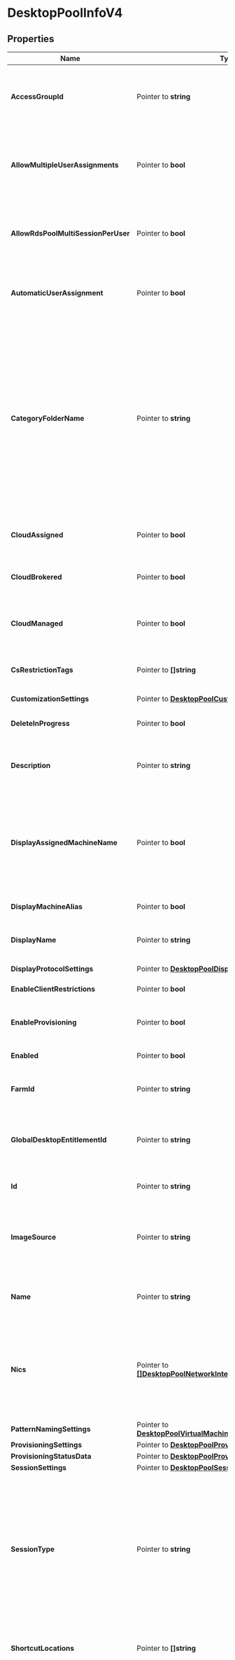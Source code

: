 # DesktopPoolInfoV4

## Properties

Name | Type | Description | Notes
------------ | ------------- | ------------- | -------------
**AccessGroupId** | Pointer to **string** | Access groups can organize the entities (like application pools, desktop pools) in the organization. They can also be used for delegated administration.&lt;br&gt;Supported Filters: &#39;Equals&#39;. | [optional] 
**AllowMultipleUserAssignments** | Pointer to **bool** | Applicable To: Dedicated manual and automated desktop pools (except linked clone pools) with manual user assignment.&lt;br&gt;Whether assignment of multiple users to a single machine is allowed.&lt;br&gt;Supported Filters: &#39;Equals&#39;. | [optional] 
**AllowRdsPoolMultiSessionPerUser** | Pointer to **bool** | Applicable To: RDS desktop pools.&lt;br&gt;Whether multiple sessions are allowed per user for this pool.For other desktop pools, allow_multiple_sessions_per_user in sessionSettings will be applicable. | [optional] 
**AutomaticUserAssignment** | Pointer to **bool** | Applicable To: Dedicated manual and automated desktop pools.&lt;br&gt;Automatic assignment of a user the first time they access the machine.&lt;br&gt;Supported Filters: &#39;Equals&#39;. | [optional] 
**CategoryFolderName** | Pointer to **string** | Name of the category folder in the user&#39;s OS containing a shortcut to the desktop pool.Will be unset if the desktop does not belong to a category.This property defines valid folder names with a max length of 64 characters and up to 4 subdirectory levels.The subdirectories can be specified using a backslash, e.g. (dir1\\dir2\\dir3\\dir4). Folder names can&#39;t start orend with a backslash nor can there be 2 or more backslashes together. Combinations such as(\\dir1, dir1\\dir2\\, dir1\\\\dir2, dir1\\\\\\dir2) are invalid. The windows reserved keywords(CON, PRN, NUL, AUX, COM1 - COM9, LPT1 - LPT9 etc.) are not allowed in subdirectory names. | [optional] 
**CloudAssigned** | Pointer to **bool** | Indicates whether this desktop is assigned to a workspace in Horizon Cloud Services.&lt;br&gt;Supported Filters: &#39;Equals&#39;. | [optional] 
**CloudBrokered** | Pointer to **bool** | Indicates whether the RDS desktop pool is cloud brokered. This property will be unset for non RDS desktop pools.&lt;br&gt;Supported Filters: &#39;Equals&#39;. | [optional] 
**CloudManaged** | Pointer to **bool** | Indicates whether this desktop is managed by Horizon Cloud Services.This can be false only when cloud_assigned is false.&lt;br&gt;Supported Filters: &#39;Equals&#39;. | [optional] 
**CsRestrictionTags** | Pointer to **[]string** | List of tags for which the access to the desktop pool is restricted to.No list indicates that desktop pool can be accessed from any connection server. | [optional] 
**CustomizationSettings** | Pointer to [**DesktopPoolCustomizationSettings**](DesktopPoolCustomizationSettings.md) |  | [optional] 
**DeleteInProgress** | Pointer to **bool** | Indicates whether the desktop pool is in the process of being deleted.Default value is false.&lt;br&gt;Supported Filters: &#39;Equals&#39;. | [optional] 
**Description** | Pointer to **string** | Description of the Desktop Pool. The maximum length is 1024 characters.&lt;br&gt;Supported Filters: &#39;Equals&#39;, &#39;StartsWith&#39; and &#39;Contains&#39;. | [optional] 
**DisplayAssignedMachineName** | Pointer to **bool** | Applicable To: Dedicated manual and automated desktop pools.&lt;br&gt;Indicates whether users should see the hostname of the machine assigned to them instead of displayName when they connect using View Client. If no machine is assigned to the user then \&quot;displayName (No machine assigned)\&quot; will be displayed in the client.&lt;br&gt;Supported Filters: &#39;Equals&#39;. | [optional] 
**DisplayMachineAlias** | Pointer to **bool** | Decides the visibility of the machine alias to the user. | [optional] 
**DisplayName** | Pointer to **string** | Display name of the Desktop Pool. The maximum length is 256 characters.&lt;br&gt;Supported Filters: &#39;Equals&#39;, &#39;StartsWith&#39; and &#39;Contains&#39;. | [optional] 
**DisplayProtocolSettings** | Pointer to [**DesktopPoolDisplayProtocolSettings**](DesktopPoolDisplayProtocolSettings.md) |  | [optional] 
**EnableClientRestrictions** | Pointer to **bool** | Client restrictions to be applied to the desktop pool.&lt;br&gt;Supported Filters: &#39;Equals&#39;. | [optional] 
**EnableProvisioning** | Pointer to **bool** | Applicable To: Automated desktop pools.&lt;br&gt;Whether provisioning is enabled.&lt;br&gt;Supported Filters: &#39;Equals&#39;. | [optional] 
**Enabled** | Pointer to **bool** | Indicates whether the Desktop Pool is enabled for brokering.&lt;br&gt;Supported Filters: &#39;Equals&#39;. | [optional] 
**FarmId** | Pointer to **string** | Applicable To: RDS desktop pools.&lt;br&gt;Farm needed to create RDS desktop pool.&lt;br&gt;Supported Filters: &#39;Equals&#39;. | [optional] 
**GlobalDesktopEntitlementId** | Pointer to **string** | Global desktop entitlement for this desktop pool. Caller should have permission to FEDERATED_LDAP_VIEW privilege for this field to be populated or to use in filter.&lt;br&gt;Supported Filters: &#39;Equals&#39;. | [optional] 
**Id** | Pointer to **string** | Unique ID representing Desktop Pool.&lt;br&gt;Supported Filters: &#39;Equals&#39;. | [optional] 
**ImageSource** | Pointer to **string** | Applicable To: Automated desktop pools.&lt;br&gt;Source of image used in the desktop pool.&lt;br&gt;Supported Filters: &#39;Equals&#39;. * VIRTUAL_CENTER: Image was created in virtual center. * IMAGE_CATALOG: Image was created in image catalog. | [optional] 
**Name** | Pointer to **string** | Name of the Desktop Pool. The maximum length is 64 characters.&lt;br&gt;Supported Filters: &#39;Equals&#39;, &#39;StartsWith&#39; and &#39;Contains&#39;. | [optional] 
**Nics** | Pointer to [**[]DesktopPoolNetworkInterfaceCardSettings**](DesktopPoolNetworkInterfaceCardSettings.md) | Applicable To: Automated desktop pools.&lt;br&gt;Network interface card settings for machines provisioned for this desktop. A NIC may appear at most once in these settings and must be present on this desktop pool&#39;s parent&#39;s snapshot or template. Not all NICs need be configured. Any that are not will use default settings. | [optional] 
**PatternNamingSettings** | Pointer to [**DesktopPoolVirtualMachinePatternNamingSettings**](DesktopPoolVirtualMachinePatternNamingSettings.md) |  | [optional] 
**ProvisioningSettings** | Pointer to [**DesktopPoolProvisioningSettings**](DesktopPoolProvisioningSettings.md) |  | [optional] 
**ProvisioningStatusData** | Pointer to [**DesktopPoolProvisioningStatusData**](DesktopPoolProvisioningStatusData.md) |  | [optional] 
**SessionSettings** | Pointer to [**DesktopPoolSessionSettingsV2**](DesktopPoolSessionSettingsV2.md) |  | [optional] 
**SessionType** | Pointer to **string** | Supported session types for this desktop pool. If application sessions are selected to besupported then this desktop pool can be used for application pool creation. This will beuseful when the machines in the pool support application remoting. Default value of DESKTOP.&lt;br&gt;Supported Filters: &#39;Equals&#39;. * DESKTOP: Only desktop sessions are supported. * APPLICATION: Only application sessions are supported. * DESKTOP_AND_APPLICATION: Both desktop and application sessions are supported. | [optional] 
**ShortcutLocations** | Pointer to **[]string** | Locations of the category folder in the user&#39;s OS containing a shortcut to the desktop pool.The value will be present if categoryFolderName is set. | [optional] 
**Source** | Pointer to **string** | Source of the Machines in this Desktop Pool.&lt;br&gt;Supported Filters: &#39;Equals&#39;. * INSTANT_CLONE: The Desktop Pool uses instant clone technology for provisioning the machines. Applicable for AUTOMATED type desktop pools. * LINKED_CLONE: The Desktop Pool uses linked clone technology for provisioning the machines. Applicable for AUTOMATED type desktop pools. * VIRTUAL_CENTER: The Desktop Pool uses Virtual Center as source for provisioning the machines. Applicable for AUTOMATED and MANUAL type desktop pools. * RDS: The Desktop Pool is backed by Farm. The Farm used in this Desktop Pool can be of any Source. * UNMANAGED: The Desktop Pool holds the non-vCenter source machines that includes physical computers, blade PCs and non-vCenter servers. Applicable for MANUAL type desktop pools. | [optional] 
**SpecificNamingSettings** | Pointer to [**DesktopPoolVirtualMachineSpecifiedNamingSettings**](DesktopPoolVirtualMachineSpecifiedNamingSettings.md) |  | [optional] 
**StopProvisioningOnError** | Pointer to **bool** | Applicable To: Automated desktop pools.&lt;br&gt;Whether provisioning on all machines stops on error. | [optional] 
**StorageSettings** | Pointer to [**DesktopPoolStorageSettings**](DesktopPoolStorageSettings.md) |  | [optional] 
**TransparentPageSharingScope** | Pointer to **string** | Applicable To: Manual and automated desktop pools.&lt;br&gt;The transparent page sharing scope. * VM: Inter-VM page sharing is not permitted. * DESKTOP_POOL: Inter-VM page sharing among VMs belonging to the same Desktop pool is permitted. * POD: Inter-VM page sharing among VMs belonging to the same Pod is permitted. * GLOBAL: Inter-VM page sharing among all VMs on the same host is permitted. | [optional] 
**Type** | Pointer to **string** | Type of the desktop pool.&lt;br&gt;Supported Filters: &#39;Equals&#39;. * AUTOMATED: Automated Desktop Pool. * MANUAL: Manual Desktop Pool. * RDS: RDS Desktop Pool. | [optional] 
**UserAssignment** | Pointer to **string** | Applicable To: Manual and automated desktop pools.&lt;br&gt;User assignment scheme.&lt;br&gt;Supported Filters: &#39;Equals&#39;. * DEDICATED: With dedicated assignment, a user returns to the same machine at each session. * FLOATING: With floating assignment, a user may return to one of the available machines for the next session. | [optional] 
**VcenterId** | Pointer to **string** | Applicable To: Manual and automated desktop pools.&lt;br&gt;Virtual Center that manages the machines of the desktop pool.&lt;br&gt;Supported Filters: &#39;Equals&#39;. | [optional] 
**ViewStorageAcceleratorSettings** | Pointer to [**DesktopPoolViewStorageAcceleratorSettings**](DesktopPoolViewStorageAcceleratorSettings.md) |  | [optional] 

## Methods

### NewDesktopPoolInfoV4

`func NewDesktopPoolInfoV4() *DesktopPoolInfoV4`

NewDesktopPoolInfoV4 instantiates a new DesktopPoolInfoV4 object
This constructor will assign default values to properties that have it defined,
and makes sure properties required by API are set, but the set of arguments
will change when the set of required properties is changed

### NewDesktopPoolInfoV4WithDefaults

`func NewDesktopPoolInfoV4WithDefaults() *DesktopPoolInfoV4`

NewDesktopPoolInfoV4WithDefaults instantiates a new DesktopPoolInfoV4 object
This constructor will only assign default values to properties that have it defined,
but it doesn't guarantee that properties required by API are set

### GetAccessGroupId

`func (o *DesktopPoolInfoV4) GetAccessGroupId() string`

GetAccessGroupId returns the AccessGroupId field if non-nil, zero value otherwise.

### GetAccessGroupIdOk

`func (o *DesktopPoolInfoV4) GetAccessGroupIdOk() (*string, bool)`

GetAccessGroupIdOk returns a tuple with the AccessGroupId field if it's non-nil, zero value otherwise
and a boolean to check if the value has been set.

### SetAccessGroupId

`func (o *DesktopPoolInfoV4) SetAccessGroupId(v string)`

SetAccessGroupId sets AccessGroupId field to given value.

### HasAccessGroupId

`func (o *DesktopPoolInfoV4) HasAccessGroupId() bool`

HasAccessGroupId returns a boolean if a field has been set.

### GetAllowMultipleUserAssignments

`func (o *DesktopPoolInfoV4) GetAllowMultipleUserAssignments() bool`

GetAllowMultipleUserAssignments returns the AllowMultipleUserAssignments field if non-nil, zero value otherwise.

### GetAllowMultipleUserAssignmentsOk

`func (o *DesktopPoolInfoV4) GetAllowMultipleUserAssignmentsOk() (*bool, bool)`

GetAllowMultipleUserAssignmentsOk returns a tuple with the AllowMultipleUserAssignments field if it's non-nil, zero value otherwise
and a boolean to check if the value has been set.

### SetAllowMultipleUserAssignments

`func (o *DesktopPoolInfoV4) SetAllowMultipleUserAssignments(v bool)`

SetAllowMultipleUserAssignments sets AllowMultipleUserAssignments field to given value.

### HasAllowMultipleUserAssignments

`func (o *DesktopPoolInfoV4) HasAllowMultipleUserAssignments() bool`

HasAllowMultipleUserAssignments returns a boolean if a field has been set.

### GetAllowRdsPoolMultiSessionPerUser

`func (o *DesktopPoolInfoV4) GetAllowRdsPoolMultiSessionPerUser() bool`

GetAllowRdsPoolMultiSessionPerUser returns the AllowRdsPoolMultiSessionPerUser field if non-nil, zero value otherwise.

### GetAllowRdsPoolMultiSessionPerUserOk

`func (o *DesktopPoolInfoV4) GetAllowRdsPoolMultiSessionPerUserOk() (*bool, bool)`

GetAllowRdsPoolMultiSessionPerUserOk returns a tuple with the AllowRdsPoolMultiSessionPerUser field if it's non-nil, zero value otherwise
and a boolean to check if the value has been set.

### SetAllowRdsPoolMultiSessionPerUser

`func (o *DesktopPoolInfoV4) SetAllowRdsPoolMultiSessionPerUser(v bool)`

SetAllowRdsPoolMultiSessionPerUser sets AllowRdsPoolMultiSessionPerUser field to given value.

### HasAllowRdsPoolMultiSessionPerUser

`func (o *DesktopPoolInfoV4) HasAllowRdsPoolMultiSessionPerUser() bool`

HasAllowRdsPoolMultiSessionPerUser returns a boolean if a field has been set.

### GetAutomaticUserAssignment

`func (o *DesktopPoolInfoV4) GetAutomaticUserAssignment() bool`

GetAutomaticUserAssignment returns the AutomaticUserAssignment field if non-nil, zero value otherwise.

### GetAutomaticUserAssignmentOk

`func (o *DesktopPoolInfoV4) GetAutomaticUserAssignmentOk() (*bool, bool)`

GetAutomaticUserAssignmentOk returns a tuple with the AutomaticUserAssignment field if it's non-nil, zero value otherwise
and a boolean to check if the value has been set.

### SetAutomaticUserAssignment

`func (o *DesktopPoolInfoV4) SetAutomaticUserAssignment(v bool)`

SetAutomaticUserAssignment sets AutomaticUserAssignment field to given value.

### HasAutomaticUserAssignment

`func (o *DesktopPoolInfoV4) HasAutomaticUserAssignment() bool`

HasAutomaticUserAssignment returns a boolean if a field has been set.

### GetCategoryFolderName

`func (o *DesktopPoolInfoV4) GetCategoryFolderName() string`

GetCategoryFolderName returns the CategoryFolderName field if non-nil, zero value otherwise.

### GetCategoryFolderNameOk

`func (o *DesktopPoolInfoV4) GetCategoryFolderNameOk() (*string, bool)`

GetCategoryFolderNameOk returns a tuple with the CategoryFolderName field if it's non-nil, zero value otherwise
and a boolean to check if the value has been set.

### SetCategoryFolderName

`func (o *DesktopPoolInfoV4) SetCategoryFolderName(v string)`

SetCategoryFolderName sets CategoryFolderName field to given value.

### HasCategoryFolderName

`func (o *DesktopPoolInfoV4) HasCategoryFolderName() bool`

HasCategoryFolderName returns a boolean if a field has been set.

### GetCloudAssigned

`func (o *DesktopPoolInfoV4) GetCloudAssigned() bool`

GetCloudAssigned returns the CloudAssigned field if non-nil, zero value otherwise.

### GetCloudAssignedOk

`func (o *DesktopPoolInfoV4) GetCloudAssignedOk() (*bool, bool)`

GetCloudAssignedOk returns a tuple with the CloudAssigned field if it's non-nil, zero value otherwise
and a boolean to check if the value has been set.

### SetCloudAssigned

`func (o *DesktopPoolInfoV4) SetCloudAssigned(v bool)`

SetCloudAssigned sets CloudAssigned field to given value.

### HasCloudAssigned

`func (o *DesktopPoolInfoV4) HasCloudAssigned() bool`

HasCloudAssigned returns a boolean if a field has been set.

### GetCloudBrokered

`func (o *DesktopPoolInfoV4) GetCloudBrokered() bool`

GetCloudBrokered returns the CloudBrokered field if non-nil, zero value otherwise.

### GetCloudBrokeredOk

`func (o *DesktopPoolInfoV4) GetCloudBrokeredOk() (*bool, bool)`

GetCloudBrokeredOk returns a tuple with the CloudBrokered field if it's non-nil, zero value otherwise
and a boolean to check if the value has been set.

### SetCloudBrokered

`func (o *DesktopPoolInfoV4) SetCloudBrokered(v bool)`

SetCloudBrokered sets CloudBrokered field to given value.

### HasCloudBrokered

`func (o *DesktopPoolInfoV4) HasCloudBrokered() bool`

HasCloudBrokered returns a boolean if a field has been set.

### GetCloudManaged

`func (o *DesktopPoolInfoV4) GetCloudManaged() bool`

GetCloudManaged returns the CloudManaged field if non-nil, zero value otherwise.

### GetCloudManagedOk

`func (o *DesktopPoolInfoV4) GetCloudManagedOk() (*bool, bool)`

GetCloudManagedOk returns a tuple with the CloudManaged field if it's non-nil, zero value otherwise
and a boolean to check if the value has been set.

### SetCloudManaged

`func (o *DesktopPoolInfoV4) SetCloudManaged(v bool)`

SetCloudManaged sets CloudManaged field to given value.

### HasCloudManaged

`func (o *DesktopPoolInfoV4) HasCloudManaged() bool`

HasCloudManaged returns a boolean if a field has been set.

### GetCsRestrictionTags

`func (o *DesktopPoolInfoV4) GetCsRestrictionTags() []string`

GetCsRestrictionTags returns the CsRestrictionTags field if non-nil, zero value otherwise.

### GetCsRestrictionTagsOk

`func (o *DesktopPoolInfoV4) GetCsRestrictionTagsOk() (*[]string, bool)`

GetCsRestrictionTagsOk returns a tuple with the CsRestrictionTags field if it's non-nil, zero value otherwise
and a boolean to check if the value has been set.

### SetCsRestrictionTags

`func (o *DesktopPoolInfoV4) SetCsRestrictionTags(v []string)`

SetCsRestrictionTags sets CsRestrictionTags field to given value.

### HasCsRestrictionTags

`func (o *DesktopPoolInfoV4) HasCsRestrictionTags() bool`

HasCsRestrictionTags returns a boolean if a field has been set.

### GetCustomizationSettings

`func (o *DesktopPoolInfoV4) GetCustomizationSettings() DesktopPoolCustomizationSettings`

GetCustomizationSettings returns the CustomizationSettings field if non-nil, zero value otherwise.

### GetCustomizationSettingsOk

`func (o *DesktopPoolInfoV4) GetCustomizationSettingsOk() (*DesktopPoolCustomizationSettings, bool)`

GetCustomizationSettingsOk returns a tuple with the CustomizationSettings field if it's non-nil, zero value otherwise
and a boolean to check if the value has been set.

### SetCustomizationSettings

`func (o *DesktopPoolInfoV4) SetCustomizationSettings(v DesktopPoolCustomizationSettings)`

SetCustomizationSettings sets CustomizationSettings field to given value.

### HasCustomizationSettings

`func (o *DesktopPoolInfoV4) HasCustomizationSettings() bool`

HasCustomizationSettings returns a boolean if a field has been set.

### GetDeleteInProgress

`func (o *DesktopPoolInfoV4) GetDeleteInProgress() bool`

GetDeleteInProgress returns the DeleteInProgress field if non-nil, zero value otherwise.

### GetDeleteInProgressOk

`func (o *DesktopPoolInfoV4) GetDeleteInProgressOk() (*bool, bool)`

GetDeleteInProgressOk returns a tuple with the DeleteInProgress field if it's non-nil, zero value otherwise
and a boolean to check if the value has been set.

### SetDeleteInProgress

`func (o *DesktopPoolInfoV4) SetDeleteInProgress(v bool)`

SetDeleteInProgress sets DeleteInProgress field to given value.

### HasDeleteInProgress

`func (o *DesktopPoolInfoV4) HasDeleteInProgress() bool`

HasDeleteInProgress returns a boolean if a field has been set.

### GetDescription

`func (o *DesktopPoolInfoV4) GetDescription() string`

GetDescription returns the Description field if non-nil, zero value otherwise.

### GetDescriptionOk

`func (o *DesktopPoolInfoV4) GetDescriptionOk() (*string, bool)`

GetDescriptionOk returns a tuple with the Description field if it's non-nil, zero value otherwise
and a boolean to check if the value has been set.

### SetDescription

`func (o *DesktopPoolInfoV4) SetDescription(v string)`

SetDescription sets Description field to given value.

### HasDescription

`func (o *DesktopPoolInfoV4) HasDescription() bool`

HasDescription returns a boolean if a field has been set.

### GetDisplayAssignedMachineName

`func (o *DesktopPoolInfoV4) GetDisplayAssignedMachineName() bool`

GetDisplayAssignedMachineName returns the DisplayAssignedMachineName field if non-nil, zero value otherwise.

### GetDisplayAssignedMachineNameOk

`func (o *DesktopPoolInfoV4) GetDisplayAssignedMachineNameOk() (*bool, bool)`

GetDisplayAssignedMachineNameOk returns a tuple with the DisplayAssignedMachineName field if it's non-nil, zero value otherwise
and a boolean to check if the value has been set.

### SetDisplayAssignedMachineName

`func (o *DesktopPoolInfoV4) SetDisplayAssignedMachineName(v bool)`

SetDisplayAssignedMachineName sets DisplayAssignedMachineName field to given value.

### HasDisplayAssignedMachineName

`func (o *DesktopPoolInfoV4) HasDisplayAssignedMachineName() bool`

HasDisplayAssignedMachineName returns a boolean if a field has been set.

### GetDisplayMachineAlias

`func (o *DesktopPoolInfoV4) GetDisplayMachineAlias() bool`

GetDisplayMachineAlias returns the DisplayMachineAlias field if non-nil, zero value otherwise.

### GetDisplayMachineAliasOk

`func (o *DesktopPoolInfoV4) GetDisplayMachineAliasOk() (*bool, bool)`

GetDisplayMachineAliasOk returns a tuple with the DisplayMachineAlias field if it's non-nil, zero value otherwise
and a boolean to check if the value has been set.

### SetDisplayMachineAlias

`func (o *DesktopPoolInfoV4) SetDisplayMachineAlias(v bool)`

SetDisplayMachineAlias sets DisplayMachineAlias field to given value.

### HasDisplayMachineAlias

`func (o *DesktopPoolInfoV4) HasDisplayMachineAlias() bool`

HasDisplayMachineAlias returns a boolean if a field has been set.

### GetDisplayName

`func (o *DesktopPoolInfoV4) GetDisplayName() string`

GetDisplayName returns the DisplayName field if non-nil, zero value otherwise.

### GetDisplayNameOk

`func (o *DesktopPoolInfoV4) GetDisplayNameOk() (*string, bool)`

GetDisplayNameOk returns a tuple with the DisplayName field if it's non-nil, zero value otherwise
and a boolean to check if the value has been set.

### SetDisplayName

`func (o *DesktopPoolInfoV4) SetDisplayName(v string)`

SetDisplayName sets DisplayName field to given value.

### HasDisplayName

`func (o *DesktopPoolInfoV4) HasDisplayName() bool`

HasDisplayName returns a boolean if a field has been set.

### GetDisplayProtocolSettings

`func (o *DesktopPoolInfoV4) GetDisplayProtocolSettings() DesktopPoolDisplayProtocolSettings`

GetDisplayProtocolSettings returns the DisplayProtocolSettings field if non-nil, zero value otherwise.

### GetDisplayProtocolSettingsOk

`func (o *DesktopPoolInfoV4) GetDisplayProtocolSettingsOk() (*DesktopPoolDisplayProtocolSettings, bool)`

GetDisplayProtocolSettingsOk returns a tuple with the DisplayProtocolSettings field if it's non-nil, zero value otherwise
and a boolean to check if the value has been set.

### SetDisplayProtocolSettings

`func (o *DesktopPoolInfoV4) SetDisplayProtocolSettings(v DesktopPoolDisplayProtocolSettings)`

SetDisplayProtocolSettings sets DisplayProtocolSettings field to given value.

### HasDisplayProtocolSettings

`func (o *DesktopPoolInfoV4) HasDisplayProtocolSettings() bool`

HasDisplayProtocolSettings returns a boolean if a field has been set.

### GetEnableClientRestrictions

`func (o *DesktopPoolInfoV4) GetEnableClientRestrictions() bool`

GetEnableClientRestrictions returns the EnableClientRestrictions field if non-nil, zero value otherwise.

### GetEnableClientRestrictionsOk

`func (o *DesktopPoolInfoV4) GetEnableClientRestrictionsOk() (*bool, bool)`

GetEnableClientRestrictionsOk returns a tuple with the EnableClientRestrictions field if it's non-nil, zero value otherwise
and a boolean to check if the value has been set.

### SetEnableClientRestrictions

`func (o *DesktopPoolInfoV4) SetEnableClientRestrictions(v bool)`

SetEnableClientRestrictions sets EnableClientRestrictions field to given value.

### HasEnableClientRestrictions

`func (o *DesktopPoolInfoV4) HasEnableClientRestrictions() bool`

HasEnableClientRestrictions returns a boolean if a field has been set.

### GetEnableProvisioning

`func (o *DesktopPoolInfoV4) GetEnableProvisioning() bool`

GetEnableProvisioning returns the EnableProvisioning field if non-nil, zero value otherwise.

### GetEnableProvisioningOk

`func (o *DesktopPoolInfoV4) GetEnableProvisioningOk() (*bool, bool)`

GetEnableProvisioningOk returns a tuple with the EnableProvisioning field if it's non-nil, zero value otherwise
and a boolean to check if the value has been set.

### SetEnableProvisioning

`func (o *DesktopPoolInfoV4) SetEnableProvisioning(v bool)`

SetEnableProvisioning sets EnableProvisioning field to given value.

### HasEnableProvisioning

`func (o *DesktopPoolInfoV4) HasEnableProvisioning() bool`

HasEnableProvisioning returns a boolean if a field has been set.

### GetEnabled

`func (o *DesktopPoolInfoV4) GetEnabled() bool`

GetEnabled returns the Enabled field if non-nil, zero value otherwise.

### GetEnabledOk

`func (o *DesktopPoolInfoV4) GetEnabledOk() (*bool, bool)`

GetEnabledOk returns a tuple with the Enabled field if it's non-nil, zero value otherwise
and a boolean to check if the value has been set.

### SetEnabled

`func (o *DesktopPoolInfoV4) SetEnabled(v bool)`

SetEnabled sets Enabled field to given value.

### HasEnabled

`func (o *DesktopPoolInfoV4) HasEnabled() bool`

HasEnabled returns a boolean if a field has been set.

### GetFarmId

`func (o *DesktopPoolInfoV4) GetFarmId() string`

GetFarmId returns the FarmId field if non-nil, zero value otherwise.

### GetFarmIdOk

`func (o *DesktopPoolInfoV4) GetFarmIdOk() (*string, bool)`

GetFarmIdOk returns a tuple with the FarmId field if it's non-nil, zero value otherwise
and a boolean to check if the value has been set.

### SetFarmId

`func (o *DesktopPoolInfoV4) SetFarmId(v string)`

SetFarmId sets FarmId field to given value.

### HasFarmId

`func (o *DesktopPoolInfoV4) HasFarmId() bool`

HasFarmId returns a boolean if a field has been set.

### GetGlobalDesktopEntitlementId

`func (o *DesktopPoolInfoV4) GetGlobalDesktopEntitlementId() string`

GetGlobalDesktopEntitlementId returns the GlobalDesktopEntitlementId field if non-nil, zero value otherwise.

### GetGlobalDesktopEntitlementIdOk

`func (o *DesktopPoolInfoV4) GetGlobalDesktopEntitlementIdOk() (*string, bool)`

GetGlobalDesktopEntitlementIdOk returns a tuple with the GlobalDesktopEntitlementId field if it's non-nil, zero value otherwise
and a boolean to check if the value has been set.

### SetGlobalDesktopEntitlementId

`func (o *DesktopPoolInfoV4) SetGlobalDesktopEntitlementId(v string)`

SetGlobalDesktopEntitlementId sets GlobalDesktopEntitlementId field to given value.

### HasGlobalDesktopEntitlementId

`func (o *DesktopPoolInfoV4) HasGlobalDesktopEntitlementId() bool`

HasGlobalDesktopEntitlementId returns a boolean if a field has been set.

### GetId

`func (o *DesktopPoolInfoV4) GetId() string`

GetId returns the Id field if non-nil, zero value otherwise.

### GetIdOk

`func (o *DesktopPoolInfoV4) GetIdOk() (*string, bool)`

GetIdOk returns a tuple with the Id field if it's non-nil, zero value otherwise
and a boolean to check if the value has been set.

### SetId

`func (o *DesktopPoolInfoV4) SetId(v string)`

SetId sets Id field to given value.

### HasId

`func (o *DesktopPoolInfoV4) HasId() bool`

HasId returns a boolean if a field has been set.

### GetImageSource

`func (o *DesktopPoolInfoV4) GetImageSource() string`

GetImageSource returns the ImageSource field if non-nil, zero value otherwise.

### GetImageSourceOk

`func (o *DesktopPoolInfoV4) GetImageSourceOk() (*string, bool)`

GetImageSourceOk returns a tuple with the ImageSource field if it's non-nil, zero value otherwise
and a boolean to check if the value has been set.

### SetImageSource

`func (o *DesktopPoolInfoV4) SetImageSource(v string)`

SetImageSource sets ImageSource field to given value.

### HasImageSource

`func (o *DesktopPoolInfoV4) HasImageSource() bool`

HasImageSource returns a boolean if a field has been set.

### GetName

`func (o *DesktopPoolInfoV4) GetName() string`

GetName returns the Name field if non-nil, zero value otherwise.

### GetNameOk

`func (o *DesktopPoolInfoV4) GetNameOk() (*string, bool)`

GetNameOk returns a tuple with the Name field if it's non-nil, zero value otherwise
and a boolean to check if the value has been set.

### SetName

`func (o *DesktopPoolInfoV4) SetName(v string)`

SetName sets Name field to given value.

### HasName

`func (o *DesktopPoolInfoV4) HasName() bool`

HasName returns a boolean if a field has been set.

### GetNics

`func (o *DesktopPoolInfoV4) GetNics() []DesktopPoolNetworkInterfaceCardSettings`

GetNics returns the Nics field if non-nil, zero value otherwise.

### GetNicsOk

`func (o *DesktopPoolInfoV4) GetNicsOk() (*[]DesktopPoolNetworkInterfaceCardSettings, bool)`

GetNicsOk returns a tuple with the Nics field if it's non-nil, zero value otherwise
and a boolean to check if the value has been set.

### SetNics

`func (o *DesktopPoolInfoV4) SetNics(v []DesktopPoolNetworkInterfaceCardSettings)`

SetNics sets Nics field to given value.

### HasNics

`func (o *DesktopPoolInfoV4) HasNics() bool`

HasNics returns a boolean if a field has been set.

### GetPatternNamingSettings

`func (o *DesktopPoolInfoV4) GetPatternNamingSettings() DesktopPoolVirtualMachinePatternNamingSettings`

GetPatternNamingSettings returns the PatternNamingSettings field if non-nil, zero value otherwise.

### GetPatternNamingSettingsOk

`func (o *DesktopPoolInfoV4) GetPatternNamingSettingsOk() (*DesktopPoolVirtualMachinePatternNamingSettings, bool)`

GetPatternNamingSettingsOk returns a tuple with the PatternNamingSettings field if it's non-nil, zero value otherwise
and a boolean to check if the value has been set.

### SetPatternNamingSettings

`func (o *DesktopPoolInfoV4) SetPatternNamingSettings(v DesktopPoolVirtualMachinePatternNamingSettings)`

SetPatternNamingSettings sets PatternNamingSettings field to given value.

### HasPatternNamingSettings

`func (o *DesktopPoolInfoV4) HasPatternNamingSettings() bool`

HasPatternNamingSettings returns a boolean if a field has been set.

### GetProvisioningSettings

`func (o *DesktopPoolInfoV4) GetProvisioningSettings() DesktopPoolProvisioningSettings`

GetProvisioningSettings returns the ProvisioningSettings field if non-nil, zero value otherwise.

### GetProvisioningSettingsOk

`func (o *DesktopPoolInfoV4) GetProvisioningSettingsOk() (*DesktopPoolProvisioningSettings, bool)`

GetProvisioningSettingsOk returns a tuple with the ProvisioningSettings field if it's non-nil, zero value otherwise
and a boolean to check if the value has been set.

### SetProvisioningSettings

`func (o *DesktopPoolInfoV4) SetProvisioningSettings(v DesktopPoolProvisioningSettings)`

SetProvisioningSettings sets ProvisioningSettings field to given value.

### HasProvisioningSettings

`func (o *DesktopPoolInfoV4) HasProvisioningSettings() bool`

HasProvisioningSettings returns a boolean if a field has been set.

### GetProvisioningStatusData

`func (o *DesktopPoolInfoV4) GetProvisioningStatusData() DesktopPoolProvisioningStatusData`

GetProvisioningStatusData returns the ProvisioningStatusData field if non-nil, zero value otherwise.

### GetProvisioningStatusDataOk

`func (o *DesktopPoolInfoV4) GetProvisioningStatusDataOk() (*DesktopPoolProvisioningStatusData, bool)`

GetProvisioningStatusDataOk returns a tuple with the ProvisioningStatusData field if it's non-nil, zero value otherwise
and a boolean to check if the value has been set.

### SetProvisioningStatusData

`func (o *DesktopPoolInfoV4) SetProvisioningStatusData(v DesktopPoolProvisioningStatusData)`

SetProvisioningStatusData sets ProvisioningStatusData field to given value.

### HasProvisioningStatusData

`func (o *DesktopPoolInfoV4) HasProvisioningStatusData() bool`

HasProvisioningStatusData returns a boolean if a field has been set.

### GetSessionSettings

`func (o *DesktopPoolInfoV4) GetSessionSettings() DesktopPoolSessionSettingsV2`

GetSessionSettings returns the SessionSettings field if non-nil, zero value otherwise.

### GetSessionSettingsOk

`func (o *DesktopPoolInfoV4) GetSessionSettingsOk() (*DesktopPoolSessionSettingsV2, bool)`

GetSessionSettingsOk returns a tuple with the SessionSettings field if it's non-nil, zero value otherwise
and a boolean to check if the value has been set.

### SetSessionSettings

`func (o *DesktopPoolInfoV4) SetSessionSettings(v DesktopPoolSessionSettingsV2)`

SetSessionSettings sets SessionSettings field to given value.

### HasSessionSettings

`func (o *DesktopPoolInfoV4) HasSessionSettings() bool`

HasSessionSettings returns a boolean if a field has been set.

### GetSessionType

`func (o *DesktopPoolInfoV4) GetSessionType() string`

GetSessionType returns the SessionType field if non-nil, zero value otherwise.

### GetSessionTypeOk

`func (o *DesktopPoolInfoV4) GetSessionTypeOk() (*string, bool)`

GetSessionTypeOk returns a tuple with the SessionType field if it's non-nil, zero value otherwise
and a boolean to check if the value has been set.

### SetSessionType

`func (o *DesktopPoolInfoV4) SetSessionType(v string)`

SetSessionType sets SessionType field to given value.

### HasSessionType

`func (o *DesktopPoolInfoV4) HasSessionType() bool`

HasSessionType returns a boolean if a field has been set.

### GetShortcutLocations

`func (o *DesktopPoolInfoV4) GetShortcutLocations() []string`

GetShortcutLocations returns the ShortcutLocations field if non-nil, zero value otherwise.

### GetShortcutLocationsOk

`func (o *DesktopPoolInfoV4) GetShortcutLocationsOk() (*[]string, bool)`

GetShortcutLocationsOk returns a tuple with the ShortcutLocations field if it's non-nil, zero value otherwise
and a boolean to check if the value has been set.

### SetShortcutLocations

`func (o *DesktopPoolInfoV4) SetShortcutLocations(v []string)`

SetShortcutLocations sets ShortcutLocations field to given value.

### HasShortcutLocations

`func (o *DesktopPoolInfoV4) HasShortcutLocations() bool`

HasShortcutLocations returns a boolean if a field has been set.

### GetSource

`func (o *DesktopPoolInfoV4) GetSource() string`

GetSource returns the Source field if non-nil, zero value otherwise.

### GetSourceOk

`func (o *DesktopPoolInfoV4) GetSourceOk() (*string, bool)`

GetSourceOk returns a tuple with the Source field if it's non-nil, zero value otherwise
and a boolean to check if the value has been set.

### SetSource

`func (o *DesktopPoolInfoV4) SetSource(v string)`

SetSource sets Source field to given value.

### HasSource

`func (o *DesktopPoolInfoV4) HasSource() bool`

HasSource returns a boolean if a field has been set.

### GetSpecificNamingSettings

`func (o *DesktopPoolInfoV4) GetSpecificNamingSettings() DesktopPoolVirtualMachineSpecifiedNamingSettings`

GetSpecificNamingSettings returns the SpecificNamingSettings field if non-nil, zero value otherwise.

### GetSpecificNamingSettingsOk

`func (o *DesktopPoolInfoV4) GetSpecificNamingSettingsOk() (*DesktopPoolVirtualMachineSpecifiedNamingSettings, bool)`

GetSpecificNamingSettingsOk returns a tuple with the SpecificNamingSettings field if it's non-nil, zero value otherwise
and a boolean to check if the value has been set.

### SetSpecificNamingSettings

`func (o *DesktopPoolInfoV4) SetSpecificNamingSettings(v DesktopPoolVirtualMachineSpecifiedNamingSettings)`

SetSpecificNamingSettings sets SpecificNamingSettings field to given value.

### HasSpecificNamingSettings

`func (o *DesktopPoolInfoV4) HasSpecificNamingSettings() bool`

HasSpecificNamingSettings returns a boolean if a field has been set.

### GetStopProvisioningOnError

`func (o *DesktopPoolInfoV4) GetStopProvisioningOnError() bool`

GetStopProvisioningOnError returns the StopProvisioningOnError field if non-nil, zero value otherwise.

### GetStopProvisioningOnErrorOk

`func (o *DesktopPoolInfoV4) GetStopProvisioningOnErrorOk() (*bool, bool)`

GetStopProvisioningOnErrorOk returns a tuple with the StopProvisioningOnError field if it's non-nil, zero value otherwise
and a boolean to check if the value has been set.

### SetStopProvisioningOnError

`func (o *DesktopPoolInfoV4) SetStopProvisioningOnError(v bool)`

SetStopProvisioningOnError sets StopProvisioningOnError field to given value.

### HasStopProvisioningOnError

`func (o *DesktopPoolInfoV4) HasStopProvisioningOnError() bool`

HasStopProvisioningOnError returns a boolean if a field has been set.

### GetStorageSettings

`func (o *DesktopPoolInfoV4) GetStorageSettings() DesktopPoolStorageSettings`

GetStorageSettings returns the StorageSettings field if non-nil, zero value otherwise.

### GetStorageSettingsOk

`func (o *DesktopPoolInfoV4) GetStorageSettingsOk() (*DesktopPoolStorageSettings, bool)`

GetStorageSettingsOk returns a tuple with the StorageSettings field if it's non-nil, zero value otherwise
and a boolean to check if the value has been set.

### SetStorageSettings

`func (o *DesktopPoolInfoV4) SetStorageSettings(v DesktopPoolStorageSettings)`

SetStorageSettings sets StorageSettings field to given value.

### HasStorageSettings

`func (o *DesktopPoolInfoV4) HasStorageSettings() bool`

HasStorageSettings returns a boolean if a field has been set.

### GetTransparentPageSharingScope

`func (o *DesktopPoolInfoV4) GetTransparentPageSharingScope() string`

GetTransparentPageSharingScope returns the TransparentPageSharingScope field if non-nil, zero value otherwise.

### GetTransparentPageSharingScopeOk

`func (o *DesktopPoolInfoV4) GetTransparentPageSharingScopeOk() (*string, bool)`

GetTransparentPageSharingScopeOk returns a tuple with the TransparentPageSharingScope field if it's non-nil, zero value otherwise
and a boolean to check if the value has been set.

### SetTransparentPageSharingScope

`func (o *DesktopPoolInfoV4) SetTransparentPageSharingScope(v string)`

SetTransparentPageSharingScope sets TransparentPageSharingScope field to given value.

### HasTransparentPageSharingScope

`func (o *DesktopPoolInfoV4) HasTransparentPageSharingScope() bool`

HasTransparentPageSharingScope returns a boolean if a field has been set.

### GetType

`func (o *DesktopPoolInfoV4) GetType() string`

GetType returns the Type field if non-nil, zero value otherwise.

### GetTypeOk

`func (o *DesktopPoolInfoV4) GetTypeOk() (*string, bool)`

GetTypeOk returns a tuple with the Type field if it's non-nil, zero value otherwise
and a boolean to check if the value has been set.

### SetType

`func (o *DesktopPoolInfoV4) SetType(v string)`

SetType sets Type field to given value.

### HasType

`func (o *DesktopPoolInfoV4) HasType() bool`

HasType returns a boolean if a field has been set.

### GetUserAssignment

`func (o *DesktopPoolInfoV4) GetUserAssignment() string`

GetUserAssignment returns the UserAssignment field if non-nil, zero value otherwise.

### GetUserAssignmentOk

`func (o *DesktopPoolInfoV4) GetUserAssignmentOk() (*string, bool)`

GetUserAssignmentOk returns a tuple with the UserAssignment field if it's non-nil, zero value otherwise
and a boolean to check if the value has been set.

### SetUserAssignment

`func (o *DesktopPoolInfoV4) SetUserAssignment(v string)`

SetUserAssignment sets UserAssignment field to given value.

### HasUserAssignment

`func (o *DesktopPoolInfoV4) HasUserAssignment() bool`

HasUserAssignment returns a boolean if a field has been set.

### GetVcenterId

`func (o *DesktopPoolInfoV4) GetVcenterId() string`

GetVcenterId returns the VcenterId field if non-nil, zero value otherwise.

### GetVcenterIdOk

`func (o *DesktopPoolInfoV4) GetVcenterIdOk() (*string, bool)`

GetVcenterIdOk returns a tuple with the VcenterId field if it's non-nil, zero value otherwise
and a boolean to check if the value has been set.

### SetVcenterId

`func (o *DesktopPoolInfoV4) SetVcenterId(v string)`

SetVcenterId sets VcenterId field to given value.

### HasVcenterId

`func (o *DesktopPoolInfoV4) HasVcenterId() bool`

HasVcenterId returns a boolean if a field has been set.

### GetViewStorageAcceleratorSettings

`func (o *DesktopPoolInfoV4) GetViewStorageAcceleratorSettings() DesktopPoolViewStorageAcceleratorSettings`

GetViewStorageAcceleratorSettings returns the ViewStorageAcceleratorSettings field if non-nil, zero value otherwise.

### GetViewStorageAcceleratorSettingsOk

`func (o *DesktopPoolInfoV4) GetViewStorageAcceleratorSettingsOk() (*DesktopPoolViewStorageAcceleratorSettings, bool)`

GetViewStorageAcceleratorSettingsOk returns a tuple with the ViewStorageAcceleratorSettings field if it's non-nil, zero value otherwise
and a boolean to check if the value has been set.

### SetViewStorageAcceleratorSettings

`func (o *DesktopPoolInfoV4) SetViewStorageAcceleratorSettings(v DesktopPoolViewStorageAcceleratorSettings)`

SetViewStorageAcceleratorSettings sets ViewStorageAcceleratorSettings field to given value.

### HasViewStorageAcceleratorSettings

`func (o *DesktopPoolInfoV4) HasViewStorageAcceleratorSettings() bool`

HasViewStorageAcceleratorSettings returns a boolean if a field has been set.


[[Back to Model list]](../README.md#documentation-for-models) [[Back to API list]](../README.md#documentation-for-api-endpoints) [[Back to README]](../README.md)


